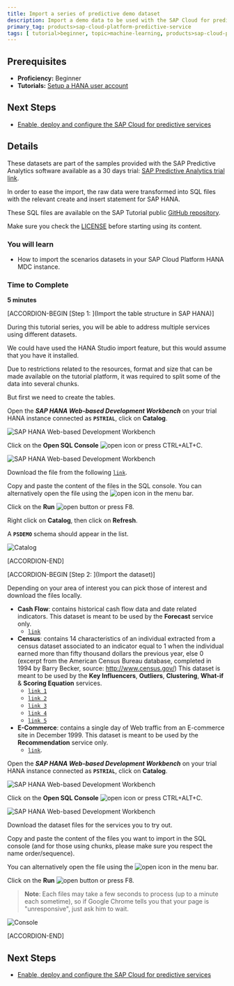 ```yaml
---
title: Import a series of predictive demo dataset
description: Import a demo data to be used with the SAP Cloud for predictive services
primary_tag: products>sap-cloud-platform-predictive-service
tags: [ tutorial>beginner, topic>machine-learning, products>sap-cloud-platform-predictive-service, products>sap-hana, products>sap-cloud-platform ]
---
```


## Prerequisites
  - **Proficiency:** Beginner
  - **Tutorials:** [Setup a HANA user account](http://www.sap.com/developer/tutorials/hcpps-hana-create-user.html)

## Next Steps
- [Enable, deploy and configure the SAP Cloud for predictive services](http://www.sap.com/developer/tutorials/hcpps-ps-configure.html)

## Details

These datasets are part of the samples provided with the SAP Predictive Analytics software available as a 30 days trial: [SAP Predictive Analytics trial link](https://www.sap.com/trypredictive).

In order to ease the import, the raw data were transformed into SQL files with the relevant create and insert statement for SAP HANA.

These SQL files are available on the SAP Tutorial public [GitHub repository](https://github.com/SAPDocuments/Tutorials/tree/master/tutorials/hcpps-hana-dataset-import/sql).

Make sure you check the [LICENSE](https://github.com/SAPDocuments/Tutorials/blob/master/LICENSE.txt) before starting using its content.

### You will learn
  - How to import the scenarios datasets in your SAP Cloud Platform HANA MDC instance.

### Time to Complete
  **5 minutes**

[ACCORDION-BEGIN [Step 1: ](Import the table structure in SAP HANA)]

During this tutorial series, you will be able to address multiple services using different datasets.

We could have used the HANA Studio import feature, but this would assume that you have it installed.  

Due to restrictions related to the resources, format and size that can be made available on the tutorial platform, it was required to split some of the data into several chunks.  

But first we need to create the tables.

Open the ***SAP HANA Web-based Development Workbench*** on your trial HANA instance connected as **`PSTRIAL`**, click on **Catalog**.

![SAP HANA Web-based Development Workbench](01.png)

Click on the **Open SQL Console** ![open](0-opensqlconsole.png) icon or press CTRL+ALT+C.

![SAP HANA Web-based Development Workbench](02.png)

Download the file from the following [`link`](https://raw.githubusercontent.com/SAPDocuments/Tutorials/master/tutorials/hcpps-hana-dataset-import/sql/demo.create.structure.sql).

Copy and paste the content of the files in the SQL console. You can alternatively open the file using the ![open](0-opensqlfile.png) icon in the menu bar.

Click on the **Run** ![open](0-run.png) button or press F8.

Right click on **Catalog**, then click on **Refresh**.

A **`PSDEMO`** schema should appear in the list.

![Catalog](03.png)

[ACCORDION-END]

[ACCORDION-BEGIN [Step 2: ](Import the dataset)]

Depending on your area of interest you can pick those of interest and download the files locally.

  - **Cash Flow**: contains historical cash flow data and date related indicators.
  This dataset is meant to be used by the **Forecast** service only.
    - [`link`](https://raw.githubusercontent.com/SAPDocuments/Tutorials/master/tutorials/hcpps-hana-dataset-import/sql/demo.insert.cashflow.sql)
  - **Census**: contains 14 characteristics of an individual extracted from a census dataset associated to an indicator equal to 1 when the individual earned more than fifty thousand dollars the previous year, else 0 (excerpt from the American Census Bureau database, completed in 1994 by Barry Becker, source: http://www.census.gov/)
  This dataset is meant to be used by the **Key Influencers**, **Outliers**, **Clustering**, **What-if** & **Scoring Equation** services.
    - [`link 1`](https://raw.githubusercontent.com/SAPDocuments/Tutorials/master/tutorials/hcpps-hana-dataset-import/sql/demo.insert.census.1.sql)
    - [`link 2`](https://raw.githubusercontent.com/SAPDocuments/Tutorials/master/tutorials/hcpps-hana-dataset-import/sql/demo.insert.census.2.sql)
    - [`link 3`](https://raw.githubusercontent.com/SAPDocuments/Tutorials/master/tutorials/hcpps-hana-dataset-import/sql/demo.insert.census.3.sql)
    - [`link 4`](https://raw.githubusercontent.com/SAPDocuments/Tutorials/master/tutorials/hcpps-hana-dataset-import/sql/demo.insert.census.4.sql)
    - [`link 5`](https://raw.githubusercontent.com/SAPDocuments/Tutorials/master/tutorials/hcpps-hana-dataset-import/sql/demo.insert.census.5.sql)
  - **E-Commerce**: contains a single day of Web traffic from an E-commerce site in December 1999.
  This dataset is meant to be used by the **Recommendation** service only.
    - [`link`](https://raw.githubusercontent.com/SAPDocuments/Tutorials/master/tutorials/hcpps-hana-dataset-import/sql/demo.insert.transaction.sql).

Open the ***SAP HANA Web-based Development Workbench*** on your trial HANA instance connected as **`PSTRIAL`**, click on **Catalog**.

![SAP HANA Web-based Development Workbench](01.png)

Click on the **Open SQL Console** ![open](0-opensqlconsole.png) icon or press CTRL+ALT+C.

![SAP HANA Web-based Development Workbench](02.png?)

Download the dataset files for the services you to try out.

Copy and paste the content of the files you want to import in the SQL console (and for those using chunks, please make sure you respect the name order/sequence).

You can alternatively open the file using the ![open](0-opensqlfile.png) icon in the menu bar.

Click on the **Run** ![open](0-run.png) button or press F8.

> **Note**: Each files may take a few seconds to process (up to a minute each sometime), so if Google Chrome tells you that your page is "unresponsive", just ask him to wait.

![Console](04.png)

[ACCORDION-END]

## Next Steps
- [Enable, deploy and configure the SAP Cloud for predictive services](http://www.sap.com/developer/tutorials/hcpps-ps-configure.html)
